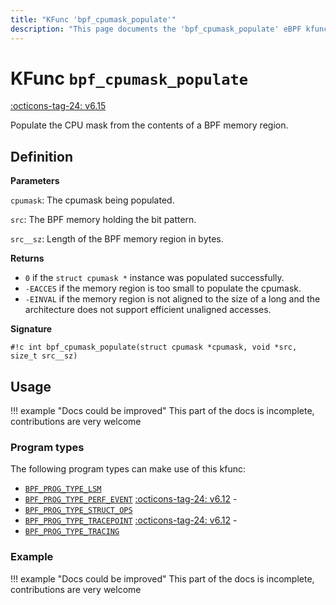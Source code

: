 ```yaml
---
title: "KFunc 'bpf_cpumask_populate'"
description: "This page documents the 'bpf_cpumask_populate' eBPF kfunc, including its definition, usage, program types that can use it, and examples."
---
```

# KFunc `bpf_cpumask_populate`

<!-- [FEATURE_TAG](bpf_cpumask_populate) -->
[:octicons-tag-24: v6.15](https://github.com/torvalds/linux/commit/950ad93df2fce70445e655ed2e74f5c1a8653ab2)
<!-- [/FEATURE_TAG] -->

Populate the CPU mask from the contents of a BPF memory region.

## Definition

**Parameters**

`cpumask`: The cpumask being populated.

`src`: The BPF memory holding the bit pattern.

`src__sz`: Length of the BPF memory region in bytes.

**Returns**

 * `0` if the `struct cpumask *` instance was populated successfully.
 * `-EACCES` if the memory region is too small to populate the cpumask.
 * `-EINVAL` if the memory region is not aligned to the size of a long and the architecture does not support efficient unaligned accesses.

**Signature**

<!-- [KFUNC_DEF] -->
`#!c int bpf_cpumask_populate(struct cpumask *cpumask, void *src, size_t src__sz)`
<!-- [/KFUNC_DEF] -->

## Usage

!!! example "Docs could be improved"
    This part of the docs is incomplete, contributions are very welcome

### Program types

The following program types can make use of this kfunc:

<!-- [KFUNC_PROG_REF] -->
- [`BPF_PROG_TYPE_LSM`](../program-type/BPF_PROG_TYPE_LSM.md)
- [`BPF_PROG_TYPE_PERF_EVENT`](../program-type/BPF_PROG_TYPE_PERF_EVENT.md) [:octicons-tag-24: v6.12](https://github.com/torvalds/linux/commit/bc638d8cb5be813d4eeb9f63cce52caaa18f3960) - 
- [`BPF_PROG_TYPE_STRUCT_OPS`](../program-type/BPF_PROG_TYPE_STRUCT_OPS.md)
- [`BPF_PROG_TYPE_TRACEPOINT`](../program-type/BPF_PROG_TYPE_TRACEPOINT.md) [:octicons-tag-24: v6.12](https://github.com/torvalds/linux/commit/bc638d8cb5be813d4eeb9f63cce52caaa18f3960) - 
- [`BPF_PROG_TYPE_TRACING`](../program-type/BPF_PROG_TYPE_TRACING.md)
<!-- [/KFUNC_PROG_REF] -->

### Example

!!! example "Docs could be improved"
    This part of the docs is incomplete, contributions are very welcome

